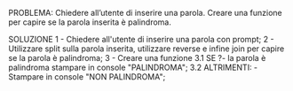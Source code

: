 PROBLEMA:
Chiedere all’utente di inserire una parola. Creare una funzione per capire se la parola inserita è palindroma.

SOLUZIONE
1 - Chiedere all'utente di inserire una parola con prompt;
2 - Utilizzare split sulla parola inserita, utilizzare reverse e infine join per capire se la parola è palindroma;
3 - Creare una funzione 
    3.1 SE ?- la parola è palindroma stampare in console "PALINDROMA";
    3.2 ALTRIMENTI: - Stampare in console "NON PALINDROMA";  